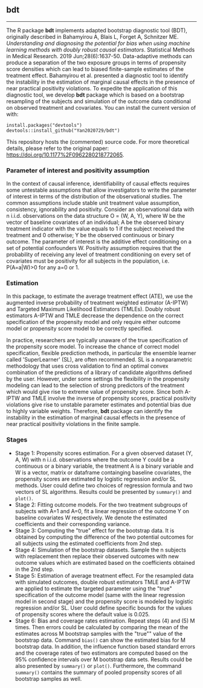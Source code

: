 ## bdt
------------------------------------------------------------------------------------------------------------------------------------------------------------------------------
The R package **bdt** implements adapted bootstrap diagnostic tool (BDT), originally described in Bahamyirou A, Blais L, Forget A, Schnitzer ME. *Understanding and diagnosing the potential for bias when using machine learning methods with doubly robust causal estimators*. Statistical Methods in Medical Research. 2019 Jun;28(6):1637-50. Data-adaptive methods can produce a separation of the two exposure groups in terms of propensity score densities which can lead to biased finite-sample estimates of the treatment effect. Bahamyirou et al. presented a diagnostic tool to identify the instability in the estimation of marginal causal effects in the presence of near practical positivity violations.  To expedite the application of this diagnostic tool, we develop **bdt** package which is based on a bootstrap resampling of the subjects and simulation of the outcome data conditional on observed treatment and covariates.  You can install the current version of with: 

```{r, eval=FALSE}
install.packages("devtools")
devtools::install_github("Yan2020729/bdt")
```
This repository hosts the (commented) source code. For more theoretical details, please refer to the original paper: https://doi.org/10.1177%2F0962280218772065.

### Parameter of interest and positivity assumption
In the context of causal inference, identifiability of causal effects requires some untestable assumptions that allow investigators to write the parameter of interest in terms of the distribution of the observational studies. The common assumptions include stable unit treatment value assumption, consistency, ignorability and positivity. Consider an observational data with n i.i.d. observations on the data structure O = (W, A, Y), where W be the vector of baseline covariates of an individual; A be the observed binary treatment indicator with the value equals to 1 if the subject received the treatment and 0 otherwise; Y be the observed continuous or binary outcome. The parameter of interest is the additive effect conditioning on a set of potential confounders W. Positivity assumption requires that the probability of receiving any level of treatment conditioning on every set of covariates must be positivity for all subjects in the population, i.e. P(A=a|W)>0 for any a=0 or 1. 

### Estimation
In this package, to estimate the average treatment effect (ATE), we use the augmented inverse probability of treatment weighted estimator (A-IPTW) and Targeted Maximum Likelihood Estimators (TMLEs). Doubly robust estimators A-IPTW and TMLE decrease the dependence on the correct specification of the propensity model and only require either outcome model or propensity score model to be correctly specified. 

In practice, researchers are typically unaware of the true specification of the propensity score model. To increase the chance of correct model specification, flexible prediction methods, in particular the ensemble learner called 'SuperLearner' (SL), are often recommended. SL is a nonparametric methodology that uses cross validation to find an optimal convex combination of the predictions of a library of candidate algorithms defined by the user. However, under some settings the flexibility in the propensity modeling can lead to the selection of strong predictors of the treatment which would give rise to extreme value of propensity score. Since both A-IPTW and TMLE involve the inverse of propensity scores, practical positivity violations give rise to unstable parameter estimates and potential bias due to highly variable weights. Therefore, **bdt** package can identify the instability in the estimation of marginal causal effects in the presence of near practical positivity violations in the finite sample. 


### Stages
- Stage 1: Propensity scores estimation. For a given observed dataset (Y, A, W) with n i.i.d. observations where the outcome Y could be a continuous or a binary variable, the treatment A is a binary variable and W is a vector, matrix or dataframe containging baseline covariates, the propensity scores are estimated by logistic regression and/or SL methods. User could define two choices of regression formula and two vectors of SL algorithms. Results could be presented by `summary()` and `plot()`.
- Stage 2: Fitting outcome models. For the two treatment subgroups of subjects with A=1 and A=0, fit a linear regression of the outcome Y on baseline covariates W respectively. We denote the estimated coefficients and their corresponding variance.
- Stage 3: Computing the "true" effect for the bootstrap data. It is obtained by computing the difference of the two potential outcomes for all subjects using the estimated coefficients from 2nd step.
- Stage 4: Simulation of the bootstrap datasets. Sample the n subjects with replacement then replace their observed outcomes with new outcome values which are estimated based on the coefficients obtained in the 2nd step. 
- Stage 5: Estimation of average treatment effect. For the resampled data with simulated outcomes, double robust estimators TMLE and A-IPTW  are applied to estimate the targeted parameter using the "true" specification of the outcome model (same with the linear regression model in second stage) and the propensity score is modeled by logistic regression and/or SL. User could define specific bounds for the values of propensity scores where the default value is 0.025. 
- Stage 6: Bias and coverage rates estimation. Repeat steps (4) and (5) M times. Then errors could be calculated by comparing the mean of the estimates across M bootstrap samples with the "true"" value of the bootstrap data. Command `bias()` can show the estimated bias for M bootstrap data. In addition, the influence function based standard errors and the coverage rates of two estimators are computed based on the 95% confidence intervals over M bootstrap data sets. Results could be also presented by `summary()` or `plot()`. Furthermore, the command `summary()` contains the summary of pooled propensity scores of all bootstrap samples as well.




